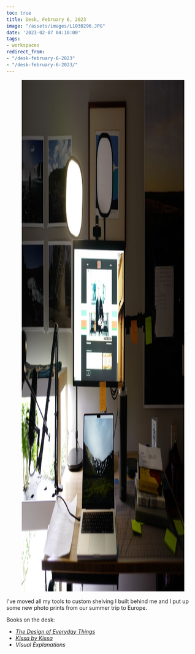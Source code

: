 ```yaml
---
toc: true
title: Desk, February 6, 2023
image: "/assets/images/L1030296.JPG"
date: '2023-02-07 04:10:00'
tags:
- workspaces
redirect_from:
- "/desk-february-6-2023"
- "/desk-february-6-2023/"
---
```


<figure class="kg-card kg-image-card kg-width-full"><img src="/assets/images/L1030296-1.JPG" class="kg-image" alt  width="2000" height="1333" ></figure>

I've moved all my tools to custom shelving I built behind me and I put up some new photo prints from our summer trip to Europe.

Books on the desk:

- _[The Design of Everyday Things]( /after-reading-the-design-of-everyday-things/)_
- _[Kissa by Kissa]( /after-reading-kissa-by-kissa/)_
- _Visual Explanations_
